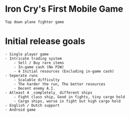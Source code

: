 # Iron Cry's First Mobile Game
	Top down plane fighter game

# Initial release goals
	- Single player game
	- Intricate trading system
		- Sell / Buy rare items
		- In-game cash (No P2W)
		- 4 Initial resources (Excluding in-game cash)
	- Seperate runs
		- Scalable difficulty
		- The harder the run, The better resources
		- Decent enemy A.I.
	- Atleast 4 _completely_ different ships
		- Fight class ship, Good in fights, tiny cargo hold
		- Cargo ships, worse in fight but high cargo hold
	- English / Dutch support
	- Android game
